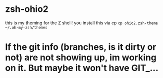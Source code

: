 # zsh-ohio2
this is my theming for the Z shell!
you install this via cp
`cp ohio2.zsh-theme ~/.oh-my-zsh/themes`
# If the git info (branches, is it dirty or not) are not showing up, im working on it. But maybe it won't have GIT_...

